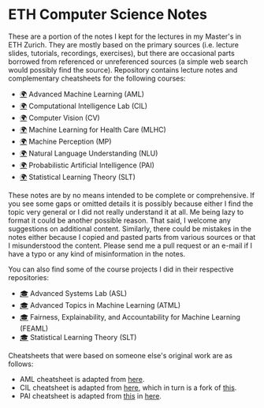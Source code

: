 # ETH Computer Science Notes

These are a portion of the notes I kept for the lectures in my Master's in ETH Zurich. They are mostly based on the primary sources (i.e. lecture slides, tutorials, recordings, exercises), but there are occasional parts borrowed from referenced or unreferenced sources (a simple web search would possibly find the source). Repository contains lecture notes and complementary cheatsheets for the following courses:

- [:earth_africa:](https://ml2.inf.ethz.ch/courses/aml/) Advanced Machine Learning (AML) 
- [:earth_africa:](http://www.da.inf.ethz.ch/teaching/2019/CIL/) Computational Intelligence Lab (CIL) 
- [:earth_africa:](http://www.cvg.ethz.ch/teaching/compvis/2018/index.php) Computer Vision (CV) 
- [:earth_africa:](https://bmi.inf.ethz.ch/teaching/261-5120-00l-machine-learning-for-health-care-spring-2019/) Machine Learning for Health Care (MLHC) 
- [:earth_africa:](https://ait.ethz.ch/teaching/courses/2018-SS-Machine-Perception/) Machine Perception (MP) 
- [:earth_africa:](http://www.da.inf.ethz.ch/teaching/2019/NLU/) Natural Language Understanding (NLU) 
- [:earth_africa:](https://las.inf.ethz.ch/teaching/pai-f18) Probabilistic Artificial Intelligence (PAI) 
- [:earth_africa:](https://ml2.inf.ethz.ch/courses/slt/) Statistical Learning Theory (SLT) 

These notes are by no means intended to be complete or comprehensive. If you see some gaps or omitted details it is possibly because either I find the topic very general or I did not really understand it at all. Me being lazy to format it could be another possible reason. That said, I welcome any suggestions on additional content. Similarly, there could be mistakes in the notes either because I copied and pasted parts from various sources or that I misunderstood the content. Please send me a pull request or an e-mail if I have a typo or any kind of misinformation in the notes.

You can also find some of the course projects I did in their respective repositories:

- [:mortar_board:](https://github.com/dcetin/eth-asl-fall18) Advanced Systems Lab (ASL)
- [:mortar_board:](https://github.com/dcetin/eth-atml-fall19) Advanced Topics in Machine Learning (ATML)
- [:mortar_board:](https://github.com/dcetin/eth-feaml-spring19) Fairness, Explainability, and Accountability for Machine Learning (FEAML)
- [:mortar_board:](https://github.com/dcetin/eth-slt-spring19) Statistical Learning Theory (SLT)

Cheatsheets that were based on someone else's original work are as follows:

- AML cheatsheet is adapted from [here](https://github.com/plokchen/eth-ml-exam-summary).
- CIL cheatsheet is adapted from [here](https://github.com/tyxeron/eth-cil-exam-summary), which in turn is a fork of [this](https://github.com/groggi/eth-cil-exam-summary).
- PAI cheatsheet is adapted from [this](https://legacy.amiv.ethz.ch/system/files/studiumsunterlagen/pai_zfg_final.docx) in [here](https://legacy.amiv.ethz.ch/studium/unterlagen/132).
